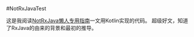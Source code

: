 #NotRxJavaTest

这是我阅读[NotRxJava懒人专用指南](http://www.devtf.cn/?p=323)一文用Kotlin实现的代码。
超级好文，知道了RxJava的由来的背景和最初的推导。

